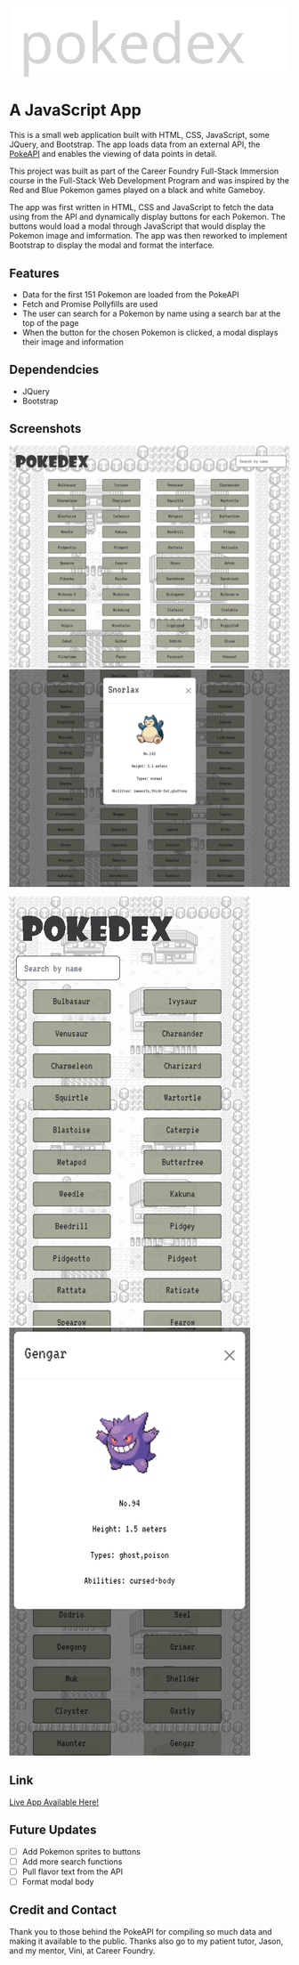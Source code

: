 ![pokedex logo](./src/img/darkmodelogo.svg)

# A JavaScript App

This is a small web application built with HTML, CSS, JavaScript, some JQuery, and Bootstrap.  The app loads data from an external API, the [PokeAPI](https://pokeapi.co/docs/v2") and enables the viewing of data points in detail.

This project was built as part of the Career Foundry Full-Stack Immersion course in the Full-Stack Web Development Program and was inspired by the Red and Blue Pokemon games played on a black and white Gameboy.

The app was first written in HTML, CSS and JavaScript to fetch the data using from the API and dynamically display buttons for each Pokemon.  The buttons would load a modal through JavaScript that would display the Pokemon image and imformation.  The app was then reworked to implement Bootstrap to display the modal and format the interface.

## Features

- Data for the first 151 Pokemon are loaded from the PokeAPI
- Fetch and Promise Pollyfills are used
- The user can search for a Pokemon by name using a search bar at the top of the page
- When the button for the chosen Pokemon is clicked, a modal displays their image and information

## Dependendcies

- JQuery
- Bootstrap

## Screenshots

![full screen screenshot](./src/img/fullscreen.png)   ![full screen screenshot with snorlax modal](./src/img/fullscreen-modal.png)

![mobile screenshot](./src/img/mobile.png)   ![mobile screenshot with gengar modal](./src/img/mobile-modal.png)

## Link

[Live App Available Here!](https://kellysdev.github.io/Pokedex/)

## Future Updates

- [ ] Add Pokemon sprites to buttons
- [ ] Add more search functions
- [ ] Pull flavor text from the API
- [ ] Format modal body

## Credit and Contact

Thank you to those behind the PokeAPI for compiling so much data and making it available to the public.
Thanks also go to my patient tutor, Jason, and my mentor, Vini, at Career Foundry.
